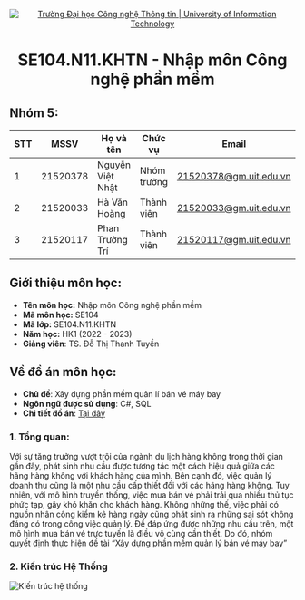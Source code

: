 <p align="center">
  <a href="https://www.uit.edu.vn/" title="Trường Đại học Công nghệ Thông tin" style="border: none;">
    <img src="https://i.imgur.com/WmMnSRt.png" alt="Trường Đại học Công nghệ Thông tin | University of Information Technology">
  </a>
</p>

<h1 align="center"><b>SE104.N11.KHTN - Nhập môn Công nghệ phần mềm</b></h>

## Nhóm 5:
|**STT**|**MSSV**|   **Họ và tên**  |**Chức vụ**|       **Email**      |
|-------|--------|------------------|-----------|----------------------|
|   1   |21520378| Nguyễn Việt Nhật |Nhóm trưởng|21520378@gm.uit.edu.vn|
|   2   |21520033|   Hà Văn Hoàng   |Thành viên |21520033@gm.uit.edu.vn|
|   3   |21520117| Phan Trường Trí  |Thành viên |21520117@gm.uit.edu.vn|

## Giới thiệu môn học:
* **Tên môn học:** Nhập môn Công nghệ phần mềm
* **Mã môn học:** SE104
* **Mã lớp:** SE104.N11.KHTN
* **Năm học:** HK1 (2022 - 2023)
* **Giảng viên**: TS. Đỗ Thị Thanh Tuyền

## Về đồ án môn học:
* **Chủ đề**: Xây dựng phần mềm quản lí bán vé máy bay
* **Ngôn ngữ được sử dụng**: C#, SQL
* **Chi tiết đồ án**: [Tại đây](https://github.com/nv259/SE104-QLVMB-5/blob/master/air_ticket_management_system.pdf)
### 1. Tổng quan:
Với sự tăng trưởng vượt trội của ngành du lịch hàng không trong thời gian
gần đây, phát sinh nhu cầu được tương tác một cách hiệu quả giữa các hãng hàng
không với khách hàng của mình. Bên cạnh đó, việc quản lý doanh thu cũng là một
nhu cầu cấp thiết đối với các hãng hàng không. Tuy nhiên, với mô hình truyền
thống, việc mua bán vé phải trải qua nhiều thủ tục phức tạp, gây khó khăn cho
khách hàng. Không những thế, việc phải có nguồn nhân công kiểm kê hàng ngày
cũng phát sinh ra những sai sót không đáng có trong công việc quản lý.
Để đáp ứng được những nhu cầu trên, một mô hình mua bán vé trực tuyến là
điều vô cùng cần thiết. Do đó, nhóm quyết định thực hiện đề tài “Xây dựng phần
mềm quản lý bán vé máy bay”
### 2.  Kiến trúc Hệ Thống
![Kiến trúc hệ thống](https://raw.githubusercontent.com/nv259/SE104-QLVMB-5/blob/master/readme-imgs/KienTrucHeThong.png)
